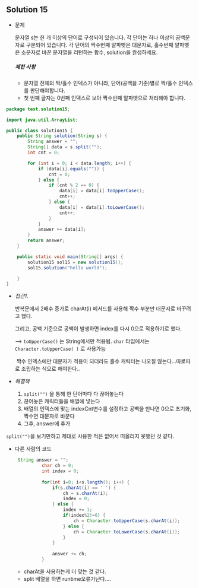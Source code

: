 

## Solution 15

- 문제

  문자열 s는 한 개 이상의 단어로 구성되어 있습니다. 각 단어는 하나 이상의 공백문자로 구분되어 있습니다. 각 단어의 짝수번째 알파벳은 대문자로, 홀수번째 알파벳은 소문자로 바꾼 문자열을 리턴하는 함수, solution을 완성하세요.

  ##### 제한 사항

  - 문자열 전체의 짝/홀수 인덱스가 아니라, 단어(공백을 기준)별로 짝/홀수 인덱스를 판단해야합니다.
  - 첫 번째 글자는 0번째 인덱스로 보아 짝수번째 알파벳으로 처리해야 합니다.

```java
package test.solution15;

import java.util.ArrayList;

public class solution15 {
	public String solution(String s) {
		String answer = "";
		String[] data = s.split("");
		int cnt = 0;

		for (int i = 0; i < data.length; i++) {
			if (data[i].equals("")) {
				cnt = 0;
			} else {
				if (cnt % 2 == 0) {
					data[i] = data[i].toUpperCase();
					cnt++;
				} else {
					data[i] = data[i].toLowerCase();
					cnt++;
				}
			}
			answer += data[i];
		}
		return answer;
	}

	public static void main(String[] args) {
		solution15 sol15 = new solution15();
		sol15.solution("hello world");

	}
}

```

- *접근1.*

  반복문에서 2배수 증가로 charAt(i) 메서드를 사용해 짝수 부분만 대문자로 바꾸려고 했다.

  그리고, 공백 기준으로 공백이 발생하면 index를 다시 0으로 적용하기로 했다.

  --> `toUpperCase()` 는 String에서만 적용됨. `char` 타입에서는  `Character.toUpperCase( )` 로 사용가능

  ​		짝수 인덱스에만 대문자가 적용이 되더라도 홀수 캐릭터는 나오질 않는다...따로따로 조립하는 식으로 해야한다..

  

- *해결책*
  1. `split("")` 을 통해 한 단어마다 다 끊어놓는다
  2. 끊어놓은 캐릭터들을 배열에 넣는다
  3. 배열의 인덱스에 맞는 indexCnt변수를 설정하고 공백을 만나면 0으로 초기화, 짝수면 대문자로 바꾼다
  4. 그후, answer에 추가

`split("")`을 보기만하고 제대로 사용한 적은 없어서 떠올리지 못했던 것 같다.





- 다른 사람의 코드

  ```java
   String answer = "";
            char ch = 0;
            int index = 0;
            
            for(int i=0; i<s.length(); i++) {
                if(s.charAt(i) == ' ') {
                    ch = s.charAt(i);
                    index = 0;
                } else {
                    index += 1;
                    if(index%2!=0) {
                        ch = Character.toUpperCase(s.charAt(i));
                    } else {
                        ch = Character.toLowerCase(s.charAt(i));
                    }
                }
                
                answer += ch;
            }
  ```

  - charAt을 사용하는게 더 맞는 것 같다.
  - split 배열을 하면 runtime오류가난다....